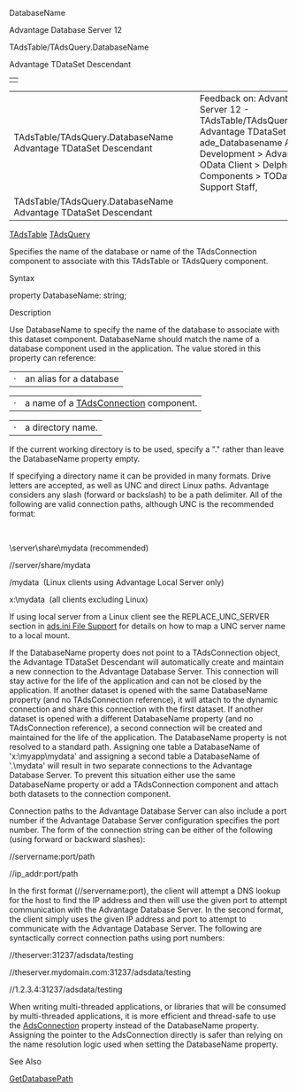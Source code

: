 DatabaseName




Advantage Database Server 12  

TAdsTable/TAdsQuery.DatabaseName

Advantage TDataSet Descendant

|  |
| --- |
|  |

|  |  |  |  |  |
| --- | --- | --- | --- | --- |
| TAdsTable/TAdsQuery.DatabaseName  Advantage TDataSet Descendant |  |  | Feedback on: Advantage Database Server 12 - TAdsTable/TAdsQuery.DatabaseName Advantage TDataSet Descendant ade\_Databasename Advantage Web Development > Advantage Delphi OData Client > Delphi OData Components > TODataSet / Dear Support Staff, |  |
| TAdsTable/TAdsQuery.DatabaseName  Advantage TDataSet Descendant |  |  |  |  |

[TAdsTable](ade_tadstable_7.htm) [TAdsQuery](ade_tadsquery.htm)

Specifies the name of the database or name of the TAdsConnection component to associate with this TAdsTable or TAdsQuery component.

Syntax

property DatabaseName: string;

Description

Use DatabaseName to specify the name of the database to associate with this dataset component. DatabaseName should match the name of a database component used in the application. The value stored in this property can reference:

|  |  |
| --- | --- |
| · | an alias for a database |

|  |  |
| --- | --- |
| · | a name of a [TAdsConnection](ade_tadsconnection_7.htm) component. |

|  |  |
| --- | --- |
| · | a directory name. |

If the current working directory is to be used, specify a "." rather than leave the DatabaseName property empty.

If specifying a directory name it can be provided in many formats. Drive letters are accepted, as well as UNC and direct Linux paths. Advantage considers any slash (forward or backslash) to be a path delimiter. All of the following are valid connection paths, although UNC is the recommended format:

 

\\server\share\mydata (recommended)

//server/share/mydata

/mydata  (Linux clients using Advantage Local Server only)

x:\mydata  (all clients excluding Linux)

If using local server from a Linux client see the REPLACE\_UNC\_SERVER section in [ads.ini File Support](master_ads_ini_file_support.htm) for details on how to map a UNC server name to a local mount.

If the DatabaseName property does not point to a TAdsConnection object, the Advantage TDataSet Descendant will automatically create and maintain a new connection to the Advantage Database Server. This connection will stay active for the life of the application and can not be closed by the application. If another dataset is opened with the same DatabaseName property (and no TAdsConnection reference), it will attach to the dynamic connection and share this connection with the first dataset. If another dataset is opened with a different DatabaseName property (and no TAdsConnection reference), a second connection will be created and maintained for the life of the application. The DatabaseName property is not resolved to a standard path. Assigning one table a DatabaseName of 'x:\myapp\mydata' and assigning a second table a DatabaseName of '.\mydata' will result in two separate connections to the Advantage Database Server. To prevent this situation either use the same DatabaseName property or add a TAdsConnection component and attach both datasets to the connection component.

Connection paths to the Advantage Database Server can also include a port number if the Advantage Database Server configuration specifies the port number. The form of the connection string can be either of the following (using forward or backward slashes):

//servername:port/path

//ip\_addr:port/path

In the first format (//servername:port), the client will attempt a DNS lookup for the host to find the IP address and then will use the given port to attempt communication with the Advantage Database Server. In the second format, the client simply uses the given IP address and port to attempt to communicate with the Advantage Database Server. The following are syntactically correct connection paths using port numbers:

//theserver:31237/adsdata/testing

//theserver.mydomain.com:31237/adsdata/testing

//1.2.3.4:31237/adsdata/testing

When writing multi-threaded applications, or libraries that will be consumed by multi-threaded applications, it is more efficient and thread-safe to use the [AdsConnection](ade_adsconnection.htm) property instead of the DatabaseName property. Assigning the pointer to the AdsConnection directly is safer than relying on the name resolution logic used when setting the DatabaseName property.

See Also

[GetDatabasePath](ade_getdatabasepath.htm)